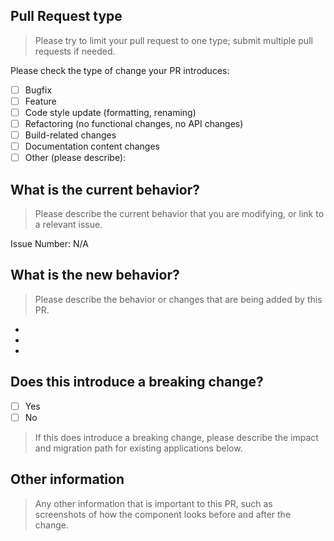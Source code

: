 
## Pull Request type
> Please try to limit your pull request to one type; submit multiple pull requests if needed. 

Please check the type of change your PR introduces:

- [ ] Bugfix
- [ ] Feature
- [ ] Code style update (formatting, renaming)
- [ ] Refactoring (no functional changes, no API changes)
- [ ] Build-related changes
- [ ] Documentation content changes
- [ ] Other (please describe):

## What is the current behavior?
> Please describe the current behavior that you are modifying, or link to a relevant issue.

Issue Number: N/A

## What is the new behavior?
> Please describe the behavior or changes that are being added by this PR.

-
-
-

## Does this introduce a breaking change?

- [ ] Yes
- [ ] No

>  If this does introduce a breaking change, please describe the impact and migration path for existing applications below.

## Other information
>  Any other information that is important to this PR, such as screenshots of how the component looks before and after the change.
